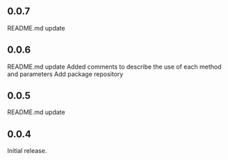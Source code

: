 ## 0.0.7

README.md update

## 0.0.6

README.md update
Added comments to describe the use of each method and parameters
Add package repository

## 0.0.5

README.md update

## 0.0.4

Initial release.
